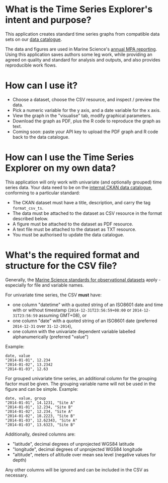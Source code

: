 # What is the Time Series Explorer's intent and purpose?
This application creates standard time series graphs from compatible data sets
on our [data catalogue](http://internal-data.dpaw.wa.gov.au/).

The data and figures are used in Marine Science's 
[annual MPA reporting](http://internal-data.dpaw.wa.gov.au/dataset/mpa-reports).
Using this application saves authors some leg work, while providing an agreed on
quality and standard for analysis and outputs, and also provides reproducible work flows.

# How can I use it?

* Choose a dataset, choose the CSV resource, and inspect / preview the data.
* Pick a numeric variable for the y axis, and a date variable for the x axis.
* View the graph in the "visualise" tab, modify graphical parameters.
* Download the graph as PDF, plus the R code to reproduce the graph as text.
* Coming soon: paste your API key to upload the PDF graph and R code back to the data catalogue.

# How can I use the Time Series Explorer on my own data?

This application will only work with univariate (and optionally grouped) time series data.
Your data need to be on the [internal CKAN data catalogue](http://internal-data.dpaw.wa.gov.au/), 
conforming to a particular standard:

* The CKAN dataset must have a title, description, and carry the tag `format_csv_ts`.
* The data must be attached to the dataset as CSV resource in the format described below.
* A figure must be attached to the dataset as PDF resource.
* A text file must be attached to the dataset as TXT resource.
* You must be authorised to update the data catalogue.

# What's the required format and structure for the CSV file?
Generally, the [Marine Science standards for observational datasets](
https://confluence.dpaw.wa.gov.au/display/MSIM/Quality+requirements+and+format+standards+for+observational+datasets) apply - especially for file and 
variable names.

For univariate time series, the CSV **must** have:

* one column "datetime" with a quoted string of an ISO8601 date and time with or without timestamp 
(`2014-12-31T23:56:59+08:00` or `2014-12-31T23:56:59` assuming GMT+08), or 
* one column "date" with a quoted string of an ISO8601 date (preferred `2014-12-31` over `31-12-2014`),
* one column with the univariate dependent variable labelled alphanumerically (preferred "value")

Example:
```
date, value
"2014-01-01", 12.234
"2014-01-02", 13.2342
"2014-01-03", 12.63
```

For grouped univariate time series, an additional column for the grouping factor must be given.
The grouping variable name will not be used in the figure and can be simple.
Example:

```
date, value, group
"2014-01-01", 14.1231, "Site A"
"2014-01-01", 12.234, "Site B"
"2014-01-02", 12.234, "Site A"
"2014-01-02", 18.2223, "Site B"
"2014-01-03", 12.62343, "Site A"
"2014-01-03", 13.6323, "Site B"
```

Additionally, desired columns are:

* "latitude", decimal degrees of unprojected WGS84 latitude
* "longitude", decimal degrees of unprojected WGS84 longitude
* "altitude", meters of altitude over mean sea level (negative values for depth)

Any other columns will be ignored and can be included in the CSV as necessary.
